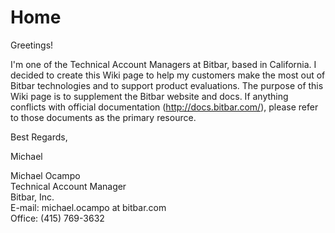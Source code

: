 # Home

Greetings!

I'm one of the Technical Account Managers at Bitbar, based in California. I decided to create this Wiki page to help my customers make the most out of Bitbar technologies and to support product evaluations. The purpose of this Wiki page is to supplement the Bitbar website and docs. If anything conflicts with official documentation (http://docs.bitbar.com/), please refer to those documents as the primary resource.

Best Regards,

Michael

Michael Ocampo <br />
Technical Account Manager <br />
Bitbar, Inc. <br />
E-mail: michael.ocampo at bitbar.com <br />
Office: (415) 769-3632 <br />
